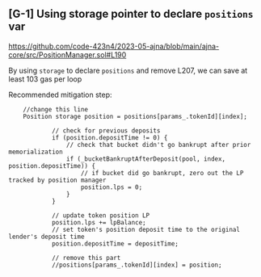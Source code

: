 ## [G-1] Using storage pointer to declare `positions` var

https://github.com/code-423n4/2023-05-ajna/blob/main/ajna-core/src/PositionManager.sol#L190

By using `storage` to declare `positions` and remove L207, we can save at least 103 gas per loop

Recommended mitigation step:
```solidity
	//change this line
	Position storage position = positions[params_.tokenId][index];

            // check for previous deposits
            if (position.depositTime != 0) {
                // check that bucket didn't go bankrupt after prior memorialization
                if (_bucketBankruptAfterDeposit(pool, index, position.depositTime)) {
                    // if bucket did go bankrupt, zero out the LP tracked by position manager
                    position.lps = 0;
                }
            }

            // update token position LP
            position.lps += lpBalance;
            // set token's position deposit time to the original lender's deposit time
            position.depositTime = depositTime;

            // remove this part
            //positions[params_.tokenId][index] = position;
```